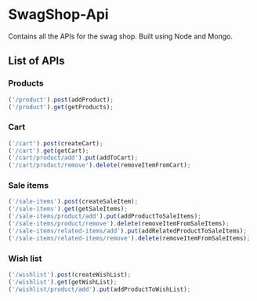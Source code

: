 # SwagShop-Api
Contains all the APIs for the swag shop. Built using Node and Mongo.

## List of APIs

### Products
```javascript
('/product').post(addProduct);
('/product').get(getProducts);
```

### Cart
```javascript
('/cart').post(createCart);
('/cart').get(getCart);
('/cart/product/add').put(addToCart);
('/cart/product/remove').delete(removeItemFromCart);
```

### Sale items
```javascript
('/sale-items').post(createSaleItem);
('/sale-items').get(getSaleItems);
('/sale-items/product/add').put(addProductToSaleItems);
('/sale-items/product/remove').delete(removeItemFromSaleItems);
('/sale-items/related-items/add').put(addRelatedProductToSaleItems);
('/sale-items/related-items/remove').delete(removeItemFromSaleItems);
```

### Wish list
```javascript
('/wishlist').post(createWishList);
('/wishlist').get(getWishList);
('/wishlist/product/add').put(addProductToWishList);
```
